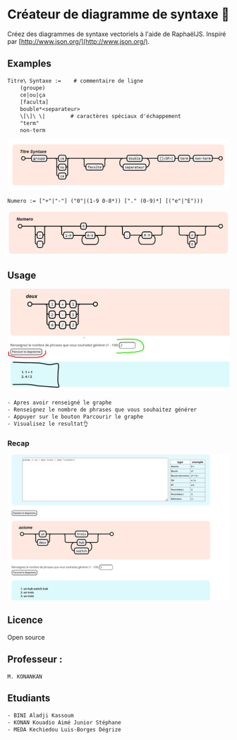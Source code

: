 # Créateur de diagramme de syntaxe 🤽

Créez des diagrammes de syntaxe vectoriels à l'aide de RaphaëlJS.
Inspiré par [http://www.json.org/](http://www.json.org/).

## Examples
    Titre\ Syntaxe :=    # commentaire de ligne
        (groupe)
        ce|ou|ça
        [faculta]
        bouble*<separateur>
        \[\]\ \|        # caractères spéciaux d'échappement
        "term"
        non-term
![](assets/img/exemple.png)

    Numero := ["+"|"-"] ("0"|(1-9 0-8*)) ["." (0-9)*] [("e"|"E")))
![](assets/img/numbers.png)

## Usage

![](assets/img/resultat.png)

    - Apres avoir renseigné le graphe
    - Renseignez le nombre de phrases que vous souhaitez générer
    - Appuyer sur le bouton Parcourir le graphe
    - Visualisez le resultat👌

### Recap
![](assets/img/resultat2.png)

## Licence
Open source

## Professeur : 
    M. KONANKAN

## Etudiants
    - BINI Aladji Kassoum
    - KONAN Kouadio Aimé Junior Stéphane
    - MEDA Kechiedou Luis-Borges Dégrize

